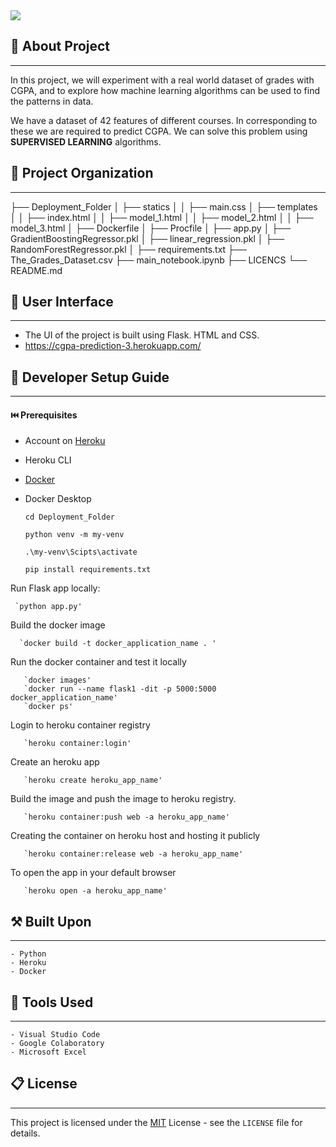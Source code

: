 

<img src="./img.jpeg" />

## 🚀 About Project 
------------
In this project, we will experiment with a real world dataset of grades with CGPA, and to explore how
machine learning algorithms can be used to find the patterns in data.

 We have a dataset of 42 features of different courses. In corresponding to these we are
required to predict CGPA. We can solve this problem using **SUPERVISED LEARNING** algorithms.


## 📂 Project Organization
------------

├── Deployment_Folder
│   ├── statics
│   │   ├── main.css
│   ├── templates
│   │   ├── index.html
│   │   ├── model_1.html
│   │   ├── model_2.html
│   │   ├── model_3.html
│   ├── Dockerfile
│   ├── Procfile
│   ├── app.py
│   ├── GradientBoostingRegressor.pkl
│   ├── linear_regression.pkl
│   ├── RandomForestRegressor.pkl
│   ├── requirements.txt
├── The_Grades_Dataset.csv
├── main_notebook.ipynb
├── LICENCS
└── README.md

## 🔮 User Interface
------------
- The UI of the project is built using Flask. HTML and CSS.
- https://cgpa-prediction-3.herokuapp.com/

## 🏡 Developer Setup Guide
------------

#### ⏮️ Prerequisites
- Account on <a href="https://signup.heroku.com/">Heroku</a>
- Heroku CLI
- <a href="https://docs.docker.com/get-started/">Docker</a> 
- Docker Desktop

    `cd Deployment_Folder`

    `python venv -m my-venv`

    `.\my-venv\Scipts\activate`

    `pip install requirements.txt`
     
 Run Flask app locally:
 
     `python app.py'
 
 Build the docker image
 
      `docker build -t docker_application_name . '
 
 Run the docker container and test it locally  
 
       `docker images'
       `docker run --name flask1 -dit -p 5000:5000 docker_application_name'
       `docker ps'
       
Login to heroku container registry
       
       `heroku container:login'

Create an heroku app

       `heroku create heroku_app_name'
       
Build the image and push the image to heroku registry.

       `heroku container:push web -a heroku_app_name'
       
Creating the container on heroku host and hosting it publicly

       `heroku container:release web -a heroku_app_name'
       
To open the app in your default browser

       `heroku open -a heroku_app_name'
       
       
      
## ⚒️ Built Upon
------------

    - Python
    - Heroku
    - Docker
    
## 🔧 Tools Used
------------

    - Visual Studio Code
    - Google Colaboratory
    - Microsoft Excel

## 📋 License
------------

This project is licensed under the [MIT](https://choosealicense.com/licenses/mit/) License - see the `LICENSE` file for details.


